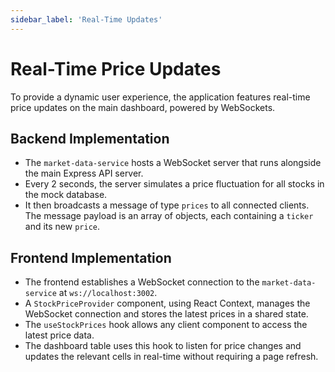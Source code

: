 ```yaml
---
sidebar_label: 'Real-Time Updates'
---
```


# Real-Time Price Updates

To provide a dynamic user experience, the application features real-time price updates on the main dashboard, powered by WebSockets.

## Backend Implementation

- The `market-data-service` hosts a WebSocket server that runs alongside the main Express API server.
- Every 2 seconds, the server simulates a price fluctuation for all stocks in the mock database.
- It then broadcasts a message of type `prices` to all connected clients. The message payload is an array of objects, each containing a `ticker` and its new `price`.

## Frontend Implementation

- The frontend establishes a WebSocket connection to the `market-data-service` at `ws://localhost:3002`.
- A `StockPriceProvider` component, using React Context, manages the WebSocket connection and stores the latest prices in a shared state.
- The `useStockPrices` hook allows any client component to access the latest price data.
- The dashboard table uses this hook to listen for price changes and updates the relevant cells in real-time without requiring a page refresh.
